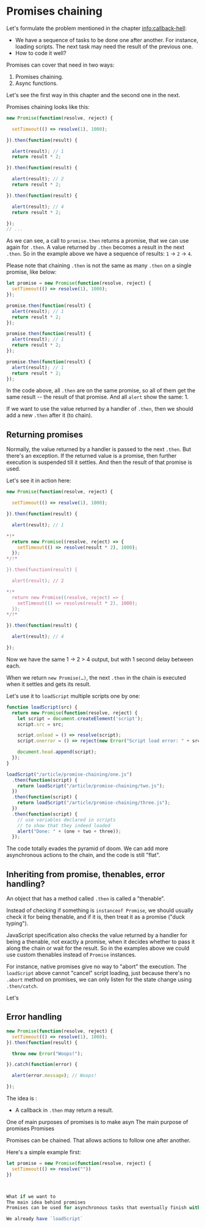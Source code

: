 
# Promises chaining

Let's formulate the problem mentioned in the chapter <info:callback-hell>:

- We have a sequence of tasks to be done one after another. For instance, loading scripts. The next task may need  the result of the previous one.
- How to code it well?

Promises can cover that need in two ways:

1. Promises chaining.
2. Async functions.

Let's see the first way in this chapter and the second one in the next.

Promises chaining looks like this:

```js run
new Promise(function(resolve, reject) {

  setTimeout(() => resolve(1), 1000);

}).then(function(result) {

  alert(result); // 1
  return result * 2;

}).then(function(result) {

  alert(result); // 2
  return result * 2;

}).then(function(result) {

  alert(result); // 4
  return result * 2;

});
// ...
```

As we can see, a call to `promise.then` returns a promise, that we can use again for `.then`. A value returned by `.then` becomes a result in the next `.then`. So in the example above we have a sequence of results: `1` -> `2` -> `4`.

Please note that chaining `.then` is not the same as many `.then` on a single promise, like below:

```js run
let promise = new Promise(function(resolve, reject) {
  setTimeout(() => resolve(1), 1000);
});

promise.then(function(result) {
  alert(result); // 1
  return result * 2;
});

promise.then(function(result) {
  alert(result); // 1
  return result * 2;
});

promise.then(function(result) {
  alert(result); // 1
  return result * 2;
});
```

In the code above, all `.then` are on the same promise, so all of them get the same result -- the result of that promise. And all `alert` show the same: 1.

If we want to use the value returned by a handler of `.then`, then we should add a new `.then` after it (to chain).

## Returning promises

Normally, the value returned by a handler is passed to the next `.then`. But there's an exception. If the returned value is a promise, then further execution is suspended till it settles. And then the result of that promise is used.

Let's see it in action here:

```js run
new Promise(function(resolve, reject) {

  setTimeout(() => resolve(1), 1000);

}).then(function(result) {

  alert(result); // 1

*!*
  return new Promise((resolve, reject) => {
    setTimeout(() => resolve(result * 2), 1000);
  });
*/!*

}).then(function(result) {

  alert(result); // 2

*!*
  return new Promise((resolve, reject) => {
    setTimeout(() => resolve(result * 2), 1000);
  });
*/!*

}).then(function(result) {

  alert(result); // 4

});
```

Now we have the same 1 -> 2 > 4 output, but with 1 second delay between each.

When we return `new Promise(…)`, the next `.then` in the chain is executed when it settles and gets its result.

Let's use it to `loadScript` multiple scripts one by one:

```js run
function loadScript(src) {  
  return new Promise(function(resolve, reject) {
    let script = document.createElement('script');
    script.src = src;

    script.onload = () => resolve(script);
    script.onerror = () => reject(new Error("Script load error: " + src));

    document.head.append(script);
  });
}

loadScript("/article/promise-chaining/one.js")
  .then(function(script) {
    return loadScript("/article/promise-chaining/two.js");
  })
  .then(function(script) {
    return loadScript("/article/promise-chaining/three.js");
  })
  .then(function(script) {
    // use variables declared in scripts
    // to show that they indeed loaded
    alert("Done: " + (one + two + three));
  });
```

The code totally evades the pyramid of doom. We can add more asynchronous actions to the chain, and the code is still "flat".

## Inheriting from promise, thenables, error handling?

An object that has a method called `.then` is called a "thenable".

Instead of checking if something is `instanceof Promise`, we should usually check it for being thenable, and if it is, then treat it as a promise ("duck typing").

JavaScript specification also checks the value returned by a handler for being a thenable, not exactly a promise, when it decides whether to pass it along the chain or wait for the result. So in the examples above we could use custom thenables instead of `Promise` instances.

For instance, native promises give no way to "abort" the execution. The `loadScript` above cannot "cancel" script loading, just because there's no `.abort` method on promises, we can only listen for the state change using `.then/catch`.

Let's








## Error handling






```js run
new Promise(function(resolve, reject) {
  setTimeout(() => resolve(1), 1000);
}).then(function(result) {

  throw new Error("Woops!");

}).catch(function(error) {

  alert(error.message); // Woops!

});
```




The idea is :

- A callback in `.then` may return a result.


One of main purposes of promises is to make asyn
The main purpose of promises
Promises

Promises can be chained. That allows actions to follow one after another.

Here's a simple example first:

```js
let promise = new Promise(function(resolve, reject) {
  setTimeout(() => resolve(""))
})



What if we want to
The main idea behind promises
Promises can be used for asynchronous tasks that eventually finish with a result or an error.

We already have `loadScript`
